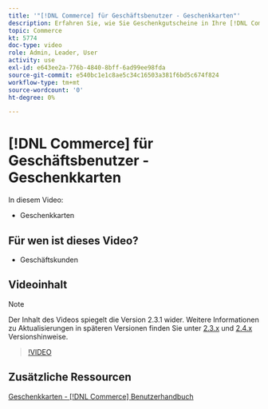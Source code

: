 ```yaml
---
title: '"[!DNL Commerce] für Geschäftsbenutzer - Geschenkkarten"'
description: Erfahren Sie, wie Sie Geschenkgutscheine in Ihre [!DNL Commerce] speichern.
topic: Commerce
kt: 5774
doc-type: video
role: Admin, Leader, User
activity: use
exl-id: e643ee2a-776b-4840-8bff-6ad99ee98fda
source-git-commit: e540bc1e1c8ae5c34c16503a381f6bd5c674f824
workflow-type: tm+mt
source-wordcount: '0'
ht-degree: 0%

---
```


# [!DNL Commerce] für Geschäftsbenutzer - Geschenkkarten

In diesem Video:

- Geschenkkarten

## Für wen ist dieses Video?

- Geschäftskunden

## Videoinhalt

>[!NOTE]
>
>Der Inhalt des Videos spiegelt die Version 2.3.1 wider. Weitere Informationen zu Aktualisierungen in späteren Versionen finden Sie unter [ 2.3.x](https://devdocs.magento.com/guides/v2.3/release-notes/bk-release-notes.html) und [2.4.x](https://devdocs.magento.com/guides/v2.4/release-notes/bk-release-notes.html) Versionshinweise.

>[!VIDEO](https://video.tv.adobe.com/v/35959?quality=12&learn=on)

## Zusätzliche Ressourcen

[Geschenkkarten - [!DNL Commerce] Benutzerhandbuch](https://docs.magento.com/user-guide/catalog/product-gift-card.html)
